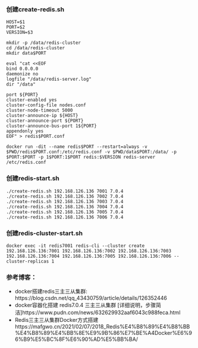 ### 创建create-redis.sh
```
HOST=$1
PORT=$2
VERSION=$3

mkdir -p /data/redis-cluster
cd /data/redis-cluster
mkdir data$PORT

eval "cat <<EOF
bind 0.0.0.0
daemonize no
logfile "/data/redis-server.log"
dir "/data"

port ${PORT}
cluster-enabled yes
cluster-config-file nodes.conf
cluster-node-timeout 5000
cluster-announce-ip ${HOST}
cluster-announce-port ${PORT}
cluster-announce-bus-port 1${PORT}
appendonly yes
EOF" > redis$PORT.conf

docker run -dit --name redis$PORT --restart=always -v $PWD/redis$PORT.conf:/etc/redis.conf -v $PWD/data$PORT:/data/ -p $PORT:$PORT -p 1$PORT:1$PORT redis:$VERSION redis-server /etc/redis.conf
```
### 创建redis-start.sh
```
./create-redis.sh 192.168.126.136 7001 7.0.4
./create-redis.sh 192.168.126.136 7002 7.0.4
./create-redis.sh 192.168.126.136 7003 7.0.4
./create-redis.sh 192.168.126.136 7004 7.0.4
./create-redis.sh 192.168.126.136 7005 7.0.4
./create-redis.sh 192.168.126.136 7006 7.0.4
```
### 创建redis-cluster-start.sh
```
docker exec -it redis7001 redis-cli --cluster create 192.168.126.136:7001 192.168.126.136:7002 192.168.126.136:7003 192.168.126.136:7004 192.168.126.136:7005 192.168.126.136:7006 --cluster-replicas 1
```

### 参考博客：
<ul>
<li>docker搭建redis三主三从集群: <url>https://blog.csdn.net/qq_43430759/article/details/126352446</url></li>
<li>docker容器化搭建 redis7.0.4 三主三从集群 [详细说明，步骤简洁]<url>https://www.pudn.com/news/632629932aaf6043c988feca.html</url></li>
<li>Redis三主三从集群Docker方式搭建<url>https://mafgwo.cn/2021/02/07/2018_Redis%E4%B8%89%E4%B8%BB%E4%B8%89%E4%BB%8E%E9%9B%86%E7%BE%A4Docker%E6%96%B9%E5%BC%8F%E6%90%AD%E5%BB%BA/</url></li>
</ul>

